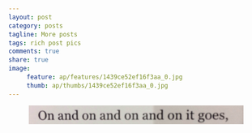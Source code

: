 ```yaml
---
layout: post
category: posts
tagline: More posts
tags: rich post pics
comments: true
share: true
image: 
     feature: ap/features/1439ce52ef16f3aa_0.jpg
     thumb: ap/thumbs/1439ce52ef16f3aa_0.jpg
---
```


<figure class="">
<a href = "/images/ap/standard/1439ce52ef16f3aa_0.jpg">
<img src="/images/ap/standard/1439ce52ef16f3aa_0.jpg">
</a></figure>